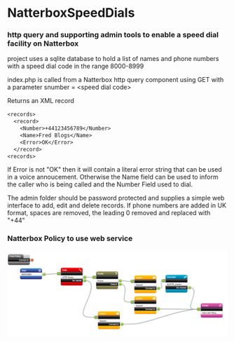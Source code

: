 # NatterboxSpeedDials
### http query and supporting admin tools to enable a speed dial facility on Natterbox
project uses a sqlite database to hold a list of names and phone numbers with a speed dial code in the range 8000-8999

index.php is called from a Natterbox http query component using GET with a parameter snumber = \<speed dial code\>

Returns an XML record

```
<records>
  <record>
    <Number>+44123456789</Number>
    <Name>Fred Blogs</Name>
    <Error>OK</Error>
  </record>
<records>
```

If Error is not "OK" then it will contain a literal error string that can be used in a voice annoucement. Otherwise the Name field can be used to inform the caller who is being called and the Number Field used to dial.

The admin folder should be password protected and supplies a simple web interface to add, edit and delete records. If phone numbers are added in UK format, spaces are removed, the leading 0 removed and replaced with "+44"

### Natterbox Policy to use web service
![Natterbox Policy](/docs/policy.png "Natterbox Policy")
